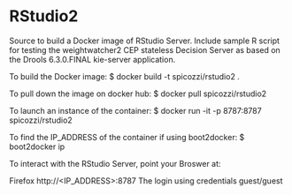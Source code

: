 # RStudio2

Source to build a Docker image of RStudio Server. Include sample R script for testing the weightwatcher2 CEP stateless Decision Server as based on the Drools 6.3.0.FINAL kie-server application.

To build the Docker image:
$ docker build -t spicozzi/rstudio2 .

To pull down the image on docker hub:
$ docker pull spicozzi/rstudio2

To launch an instance of the container:
$ docker run -it -p 8787:8787 spicozzi/rstudio2

To find the IP_ADDRESS of the container if using boot2docker:
$ boot2docker ip

To interact with the RStudio Server, point your Broswer at:

Firefox http://<IP_ADDRESS>:8787
The login using credentials guest/guest

